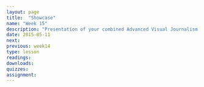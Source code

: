 ```yaml
---
layout: page
title:  "Showcase"
name: "Week 15"
description: "Presentation of your combined Advanced Visual Journalism and Online News Packages project."
date: 2015-05-11
next:
previous: week14
type: lesson
readings: 
downloads: 
quizzes: 
assignment: 
---
```

